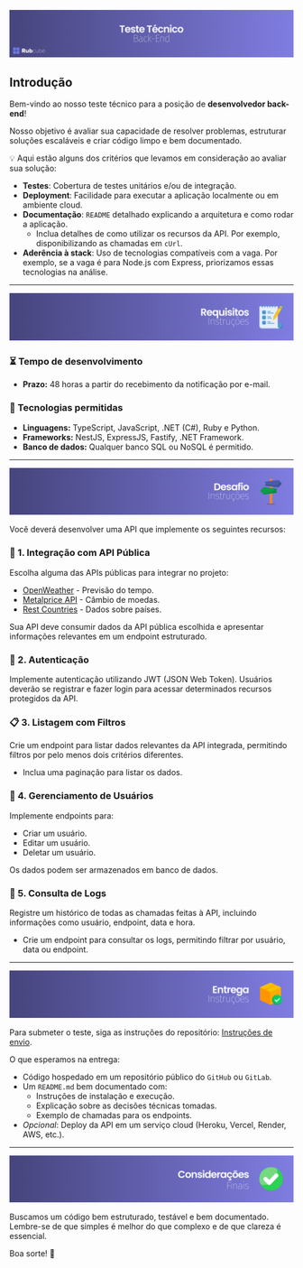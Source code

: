![](../assets/teste-tecnico-backend.png)

## Introdução

Bem-vindo ao nosso teste técnico para a posição de **desenvolvedor back-end**! 

Nosso objetivo é avaliar sua capacidade de resolver problemas, estruturar soluções escaláveis e criar código limpo e bem documentado. 

💡 Aqui estão alguns dos critérios que levamos em consideração ao avaliar sua solução:

- **Testes**: Cobertura de testes unitários e/ou de integração.
- **Deployment**: Facilidade para executar a aplicação localmente ou em ambiente cloud.
- **Documentação**: `README` detalhado explicando a arquitetura e como rodar a aplicação.
  - Inclua detalhes de como utilizar os recursos da API. Por exemplo, disponibilizando as chamadas em `cUrl`.
- **Aderência à stack**: Uso de tecnologias compatíveis com a vaga. Por exemplo, se a vaga é para Node.js com Express, priorizamos essas tecnologias na análise.

---

![](../assets/teste-tecnico-backend-requisitos.png)

### ⏳ Tempo de desenvolvimento
- **Prazo:** 48 horas a partir do recebimento da notificação por e-mail.

### 👾 Tecnologias permitidas
- **Linguagens:** TypeScript, JavaScript, .NET (C#), Ruby e Python.
- **Frameworks:** NestJS, ExpressJS, Fastify, .NET Framework.
- **Banco de dados:** Qualquer banco SQL ou NoSQL é permitido.

---

![](../assets/teste-tecnico-backend-desafio.png)

Você deverá desenvolver uma API que implemente os seguintes recursos:

### 🔗 1. Integração com API Pública
Escolha alguma das APIs públicas para integrar no projeto:
- [OpenWeather](https://openweathermap.org/api) - Previsão do tempo.
- [Metalprice API](https://metalpriceapi.com/documentation#api_convert) - Câmbio de moedas.
- [Rest Countries](https://restcountries.com/) - Dados sobre países.

Sua API deve consumir dados da API pública escolhida e apresentar informações relevantes em um endpoint estruturado.

### 🔐 2. Autenticação
Implemente autenticação utilizando JWT (JSON Web Token). Usuários deverão se registrar e fazer login para acessar determinados recursos protegidos da API.

### 📋 3. Listagem com Filtros
Crie um endpoint para listar dados relevantes da API integrada, permitindo filtros por pelo menos dois critérios diferentes.
* Inclua uma paginação para listar os dados.

### 👥 4. Gerenciamento de Usuários
Implemente endpoints para:
- Criar um usuário.
- Editar um usuário.
- Deletar um usuário.

Os dados podem ser armazenados em banco de dados.

### 📜 5. Consulta de Logs
Registre um histórico de todas as chamadas feitas à API, incluindo informações como usuário, endpoint, data e hora.
* Crie um endpoint para consultar os logs, permitindo filtrar por usuário, data ou endpoint.

---

![](../assets/teste-tecnico-backend-entrega.png)

Para submeter o teste, siga as instruções do repositório: [Instruções de envio](https://github.com/rubcube/hiring-exercises/blob/master/README.md).

O que esperamos na entrega:
- Código hospedado em um repositório público do `GitHub` ou `GitLab`.
- Um `README.md` bem documentado com:
  - Instruções de instalação e execução.
  - Explicação sobre as decisões técnicas tomadas.
  - Exemplo de chamadas para os endpoints.
- *Opcional*: Deploy da API em um serviço cloud (Heroku, Vercel, Render, AWS, etc.).

---

![](../assets/teste-tecnico-backend-consideracoes.png)

Buscamos um código bem estruturado, testável e bem documentado. Lembre-se de que simples é melhor do que complexo e de que clareza é essencial. 

Boa sorte! 🚀